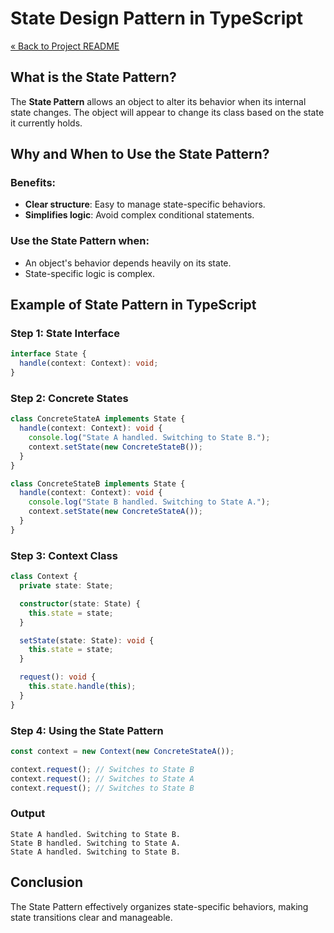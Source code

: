 # State Design Pattern in TypeScript

[« Back to Project README](../../README.md)

## What is the State Pattern?

The **State Pattern** allows an object to alter its behavior when its internal state changes. The object will appear to change its class based on the state it currently holds.

## Why and When to Use the State Pattern?

### Benefits:
- **Clear structure**: Easy to manage state-specific behaviors.
- **Simplifies logic**: Avoid complex conditional statements.

### Use the State Pattern when:
- An object's behavior depends heavily on its state.
- State-specific logic is complex.

## Example of State Pattern in TypeScript

### Step 1: State Interface

```typescript
interface State {
  handle(context: Context): void;
}
```

### Step 2: Concrete States

```typescript
class ConcreteStateA implements State {
  handle(context: Context): void {
    console.log("State A handled. Switching to State B.");
    context.setState(new ConcreteStateB());
  }
}

class ConcreteStateB implements State {
  handle(context: Context): void {
    console.log("State B handled. Switching to State A.");
    context.setState(new ConcreteStateA());
  }
}
```

### Step 3: Context Class

```typescript
class Context {
  private state: State;

  constructor(state: State) {
    this.state = state;
  }

  setState(state: State): void {
    this.state = state;
  }

  request(): void {
    this.state.handle(this);
  }
}
```

### Step 4: Using the State Pattern

```typescript
const context = new Context(new ConcreteStateA());

context.request(); // Switches to State B
context.request(); // Switches to State A
context.request(); // Switches to State B
```

### Output
```
State A handled. Switching to State B.
State B handled. Switching to State A.
State A handled. Switching to State B.
```

## Conclusion

The State Pattern effectively organizes state-specific behaviors, making state transitions clear and manageable.